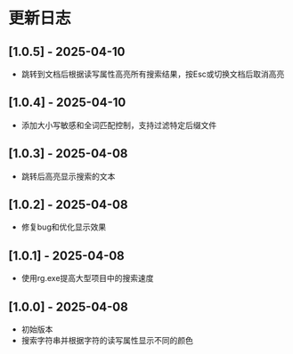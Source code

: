 # 更新日志

## [1.0.5] - 2025-04-10
- 跳转到文档后根据读写属性高亮所有搜索结果，按Esc或切换文档后取消高亮

## [1.0.4] - 2025-04-10
- 添加大小写敏感和全词匹配控制，支持过滤特定后缀文件

## [1.0.3] - 2025-04-08
- 跳转后高亮显示搜索的文本

## [1.0.2] - 2025-04-08
- 修复bug和优化显示效果

## [1.0.1] - 2025-04-08
- 使用rg.exe提高大型项目中的搜索速度

## [1.0.0] - 2025-04-08
- 初始版本
- 搜索字符串并根据字符的读写属性显示不同的颜色